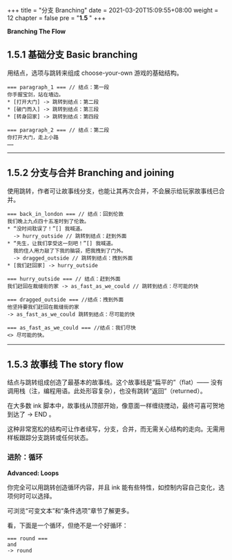 +++
title = "分支 Branching"
date = 2021-03-20T15:09:55+08:00
weight = 12
chapter = false
pre = "<b>1.5 </b>"
+++

**Branching The Flow**

## 1.5.1 基础分支 Basic branching

用结点，选项与跳转来组成 choose-your-own 游戏的基础结构。

```
=== paragraph_1 === // 结点：第一段
你手握宝剑，站在墙边。
* [打开大门] -> 跳转到结点：第二段
* [破门而入] -> 跳转到结点：第三段
* [转身回家] -> 跳转到结点：第四段

=== paragraph_2 === // 结点：第二段
你打开大门，走上小路
……
```

---

## 1.5.2 分支与合并 Branching and joining

使用跳转，作者可让故事线分支，也能让其再次合并，不会展示给玩家故事线已合并。

```
=== back_in_london === // 结点：回到伦敦
我们晚上九点四十五准时到了伦敦。
* “没时间耽误了！”[] 我喊道。
  -> hurry_outside // 跳转到结点：赶到外面
* “先生，让我们享受这一刻吧！”[] 我喊道。
  我的住人用力敲了下我的脑袋，把我拽到了门外。
  -> dragged_outside // 跳转到结点：拽到外面
* [我们赶回家] -> hurry_outside
    
=== hurry_outside === // 结点：赶到外面
我们赶回在裁缝街的家 -> as_fast_as_we_could // 跳转到结点：尽可能的快

=== dragged_outside === //结点：拽到外面
他坚持要我们赶回在裁缝街的家
-> as_fast_as_we_could 跳转到结点：尽可能的快

=== as_fast_as_we_could === //结点：我们尽快
<> 尽可能的快。
```
---

## 1.5.3 故事线 The story flow

结点与跳转组成创造了最基本的故事线。这个故事线是“扁平的”（flat）—— 没有调用栈（注，编程用语。此处形容复杂），也没有跳转“返回”（returned）。

在大多数 ink 脚本中，故事线从顶部开始，像意面一样缠绕搅动，最终可喜可贺地到达了 -> END 。

这种非常宽松的结构可让作者续写，分支，合并，而无需关心结构的走向。无需用样板跟踪分支跳转或任何状态。

### **进阶**：循环

**Advanced: Loops**

你完全可以用跳转创造循环内容，并且 ink 能有些特性，如控制内容自己变化，选项何时可以选择。

可浏览“可变文本”和“条件选项”章节了解更多。

看，下面是一个循环，但绝不是一个好循环：

```
=== round ===
and
-> round
```